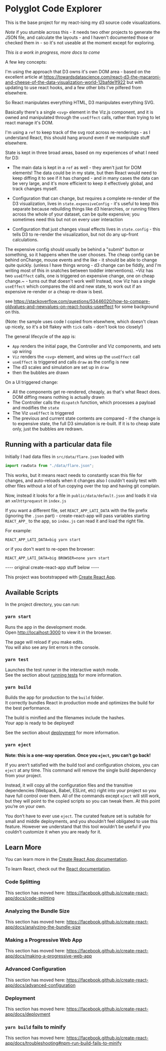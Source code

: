 # Polyglot Code Explorer

This is the base project for my react-ising my d3 source code visualizations.

*Note* if you stumble across this - it needs two other projects to generate the JSON file, and calculate the layouts - and I haven't documented those or checked them in - so it's not useable at the moment except for exploring.

*This is a work in progress, more docs to come*


A few key concepts:

I'm using the approach that D3 owns it's own DOM area - based on the excellent article at https://towardsdatascience.com/react-d3-the-macaroni-and-cheese-of-the-data-visualization-world-12bafde1f922 but with updating to use react hooks, and a few other bits I've pilfered from elsewhere.

So React manipulates everything HTML, D3 manipulates everything SVG.

 Basically there's a single `<svg>` element in the Viz.js component, and it is owned and manipulated through the `useEffect` calls, rather than trying to let react manage it's DOM.

 I'm using a `ref` to keep track of the svg root across re-renderings - as I understand React, this should hang around even if we manipulate stuff elsewhere.

State is kept in three broad areas, based on my experiences of what I need for D3:

- The main data is kept in a `ref` as well - they aren't just for DOM elements! The data could be in my state, but then React would need to keep diffing it to see if it has changed - and in many cases the data can be very large, and it's more efficient to keep it effectively global, and track changes myself.

- Configuration that can change, but requires a complete re-render of the D3 visualization, lives in `state.expensiveConfig` - it's useful to keep this separate because rebuilding things like d3 hierarchies, or running filters across the whole of your dataset, can be quite expensive; you sometimes need this but not on every user interaction

- Configuration that just changes visual effects lives in `state.config` - this tells D3 to re-render the visualization, but not do any up-front calculations.

The expensive config should usually be behind a "submit" button or something, so it happens when the user chooses.  The cheap config can be behind onChange, mouse events and the like - it should be able to change quite quickly.  (unless I have things wrong - d3 change can be fiddly, and I'm writing most of this in snatches between toddler interventions).  ~Viz has two `useEffect` calls, one is triggered on expensive change, one on cheap change.~ - turns out that doesn't work well!  Instead, now Viz has a single `useEffect` which compares the old and new state, to work out if an expensive re-render or a cheap re-draw is best.

see https://stackoverflow.com/questions/53446020/how-to-compare-oldvalues-and-newvalues-on-react-hooks-useeffect for some background on this.

(Note: the sample uses code I copied from elsewhere, which doesn't clean up nicely, so it's a bit flakey with `tick` calls - don't look too closely!)

The general lifecycle of the app is:

* `App` renders the initial page, the Controller and Viz components, and sets up wiring
* `Viz` renders the `<svg>` element, and wires up the `useEffect` call
* `useEffect` is triggered and calls `draw` as the config is new
* The d3 scales and simulation are set up in `draw`
* then the bubbles are drawn

On a UI triggered change:
* All the components get re-rendered, cheaply, as that's what React does.  DOM diffing means nothing is actually drawn
* The Controller calls the `dispatch` function, which processes a payload and modifies the `state`
* The Viz `useEffect` is triggered
* The previous and current state contents are compared - if the change is to expensive state, the full D3 simulation is re-built.  If it is to cheap state only, just the bubbles are redrawn.

## Running with a particular data file

Initially I had data files in `src/data/flare.json` loaded with

```js
import rawData from "./data/flare.json";
```

This works, but it means react needs to constantly scan this file for changes, and auto-reloads when it changes
also I couldn't easily test with other files without a lot of fun copying over the top and having git complain.

Now, instead it looks for a file in `public/data/default.json` and loads it via an `xmlhttprequest` in `index.js`

If you want a different file, set `REACT_APP_LATI_DATA` with the file prefix (ignoring the `.json` part) - create-react-app
will pass variables starting `REACT_APP_` to the app, so `index.js` can read it and load the right file.

For example:

```shell script
REACT_APP_LATI_DATA=big yarn start
```

or if you don't want to re-open the browser:
```shell script
REACT_APP_LATI_DATA=big BROWSER=none yarn start
```


---- original create-react-app stuff below ----

This project was bootstrapped with [Create React App](https://github.com/facebook/create-react-app).

## Available Scripts

In the project directory, you can run:

### `yarn start`

Runs the app in the development mode.<br />
Open [http://localhost:3000](http://localhost:3000) to view it in the browser.

The page will reload if you make edits.<br />
You will also see any lint errors in the console.

### `yarn test`

Launches the test runner in the interactive watch mode.<br />
See the section about [running tests](https://facebook.github.io/create-react-app/docs/running-tests) for more information.

### `yarn build`

Builds the app for production to the `build` folder.<br />
It correctly bundles React in production mode and optimizes the build for the best performance.

The build is minified and the filenames include the hashes.<br />
Your app is ready to be deployed!

See the section about [deployment](https://facebook.github.io/create-react-app/docs/deployment) for more information.

### `yarn eject`

**Note: this is a one-way operation. Once you `eject`, you can’t go back!**

If you aren’t satisfied with the build tool and configuration choices, you can `eject` at any time. This command will remove the single build dependency from your project.

Instead, it will copy all the configuration files and the transitive dependencies (Webpack, Babel, ESLint, etc) right into your project so you have full control over them. All of the commands except `eject` will still work, but they will point to the copied scripts so you can tweak them. At this point you’re on your own.

You don’t have to ever use `eject`. The curated feature set is suitable for small and middle deployments, and you shouldn’t feel obligated to use this feature. However we understand that this tool wouldn’t be useful if you couldn’t customize it when you are ready for it.

## Learn More

You can learn more in the [Create React App documentation](https://facebook.github.io/create-react-app/docs/getting-started).

To learn React, check out the [React documentation](https://reactjs.org/).

### Code Splitting

This section has moved here: https://facebook.github.io/create-react-app/docs/code-splitting

### Analyzing the Bundle Size

This section has moved here: https://facebook.github.io/create-react-app/docs/analyzing-the-bundle-size

### Making a Progressive Web App

This section has moved here: https://facebook.github.io/create-react-app/docs/making-a-progressive-web-app

### Advanced Configuration

This section has moved here: https://facebook.github.io/create-react-app/docs/advanced-configuration

### Deployment

This section has moved here: https://facebook.github.io/create-react-app/docs/deployment

### `yarn build` fails to minify

This section has moved here: https://facebook.github.io/create-react-app/docs/troubleshooting#npm-run-build-fails-to-minify
